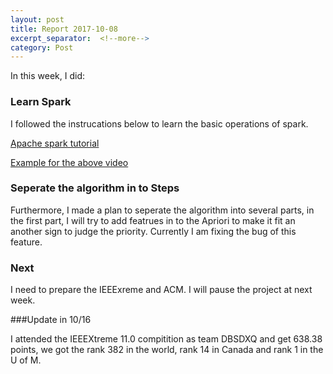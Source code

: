 ```yaml
---
layout: post
title: Report 2017-10-08
excerpt_separator:  <!--more-->
category: Post
---
```


In this week, I did: 

### Learn Spark
I followed the instrucations below to learn the basic operations of spark.

[Apache spark tutorial](https://www.youtube.com/watch?v=XJyG9j1TRfw)

[Example for the above video](https://github.com/mrm1001/spark_tutorial/blob/master/spark_tutorial.py)

### Seperate the algorithm in to Steps
Furthermore,  I made a plan to seperate the algorithm into several parts, in the first part, I will try to add featrues in to the Apriori to make it fit an another sign to judge the priority.
Currently I am fixing the bug of this feature.

### Next
I need to prepare the IEEExreme and ACM. I will pause the project at next week.

###Update in 10/16

I attended the IEEEXtreme 11.0 compitition as team DBSDXQ and get 638.38 points, we got the rank 382 in the world, rank 14 in Canada and rank 1 in the U of M.

